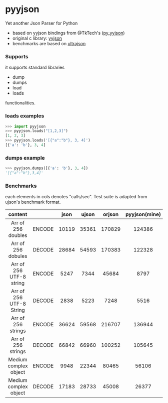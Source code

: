 # pyyjson

Yet another Json Parser for Python
- based on yyjson bindings from @TkTech's ([py_yyjson](https://github.com/ibireme/yyjson))
- original c library: [yyjson](https://github.com/ibireme/yyjson)
- benchmarks are based on [ultrajson](https://github.com/ultrajson/ultrajson)


### Supports
it supports standard libraries
- dump
- dumps
- load
- loads

functionalities.

### loads examples
```python
>>> import pyyjson
>>> pyyjson.loads("[1,2,3]")
[1, 2, 3]
>>> pyyjson.loads('[{"a":"b"}, 3, 4]')
[{'a': 'b'}, 3, 4]
```
### dumps example
```python
>>> pyyjson.dumps([{'a': 'b'}, 3, 4])
'[{"a":"b"},3,4]'
```

### Benchmarks
each elements in cols denotes "calls/sec". Test suite is adapted from ujson's benchmark format.

|         content         |        |  json | ujson | orjson | pyyjson(mine) |
|:-----------------------:|:------:|:-----:|:-----:|:------:|:-------------:|
|    Arr of 256 doubles   | ENCODE |  10119 | 35361 | 170829 |124386        |
|    Arr of 256 dobules   | DECODE | 28684 | 54593 | 170383 |     122328    |
| Arr of 256 UTF-8 string | ENCODE |  5247 |  7344 |  45684 |      8797     |
| Arr of 256 UTF-8 String | DECODE |  2838 |  5223 |  7248  |      5516     |
|    Arr of 256 strings   | ENCODE | 36624 | 59568 | 216707 |     136944     |
|    Arr of 256 strings   | DECODE | 66842 | 66960 |  100252 |     105645     |
|  Medium complex object  | ENCODE |  9948 | 22344 |  80465 |     56106     |
|  Medium complex object  | DECODE | 17183 | 28733 |  45008 |     26377     |
